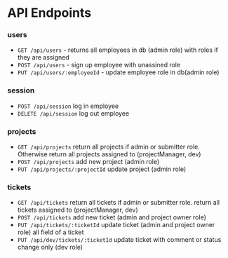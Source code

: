 # API Endpoints 

### users
- `GET /api/users` - returns all employees in db (admin role) with roles if they are assigned
- `POST /api/users` - sign up employee with unassined role
- `PUT /api/users/:employeeId` - update employee role in db(admin role)

### session
- `POST /api/session` log in employee
- `DELETE /api/session` log out employee

### projects
- `GET /api/projects` return all projects if admin or submitter role. Otherwise return all projects assigned to (projectManager, dev)
- `POST /api/projects` add new project (admin role)
- `PUT /api/projects/:projectId` update project (admin role)


### tickets
- `GET /api/tickets` return all tickets if admin or submitter role. return all tickets assigned to (projectManager, dev)
- `POST /api/tickets` add new ticket (admin and project owner role)
- `PUT /api/tickets/:ticketId` update ticket (admin and project owner role) all field of a ticket
- `PUT /api/dev/tickets/:ticketId` update ticket with comment or status change only
    (dev role)

